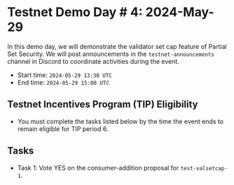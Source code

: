 # Testnet Demo Day # 4: 2024-May-29

In this demo day, we will demonstrate the validator set cap feature of Partial Set Security.
We will post announcements in the `testnet-announcements` channel in Discord to coordinate activities during the event.

* Start time: `2024-05-29 13:30 UTC`
* End time: `2024-05-29 15:00 UTC`

## Testnet Incentives Program (TIP) Eligibility

* You must complete the tasks listed below by the time the event ends to remain eligible for TIP period 6.

## Tasks

* Task 1: Vote YES on the consumer-addition proposal for `test-valsetcap-1`.


